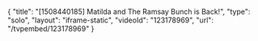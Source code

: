 {
    "title": "[1508440185] Matilda and The Ramsay Bunch is Back!",
    "type": "solo",
    "layout": "iframe-static",
    "videoId": "123178969",
    "url": "\/tvpembed\/123178969"
}